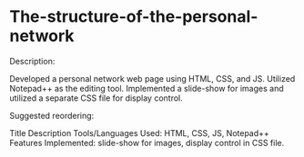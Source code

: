 # The-structure-of-the-personal-network
Description:

 Developed a personal network web page using HTML, CSS, and JS.
 Utilized Notepad++ as the editing tool.
 Implemented a slide-show for images and utilized a separate CSS file for display control.

Suggested reordering:

 Title
 Description
 Tools/Languages Used: HTML, CSS, JS, Notepad++
 Features Implemented: slide-show for images, display control in CSS file.

